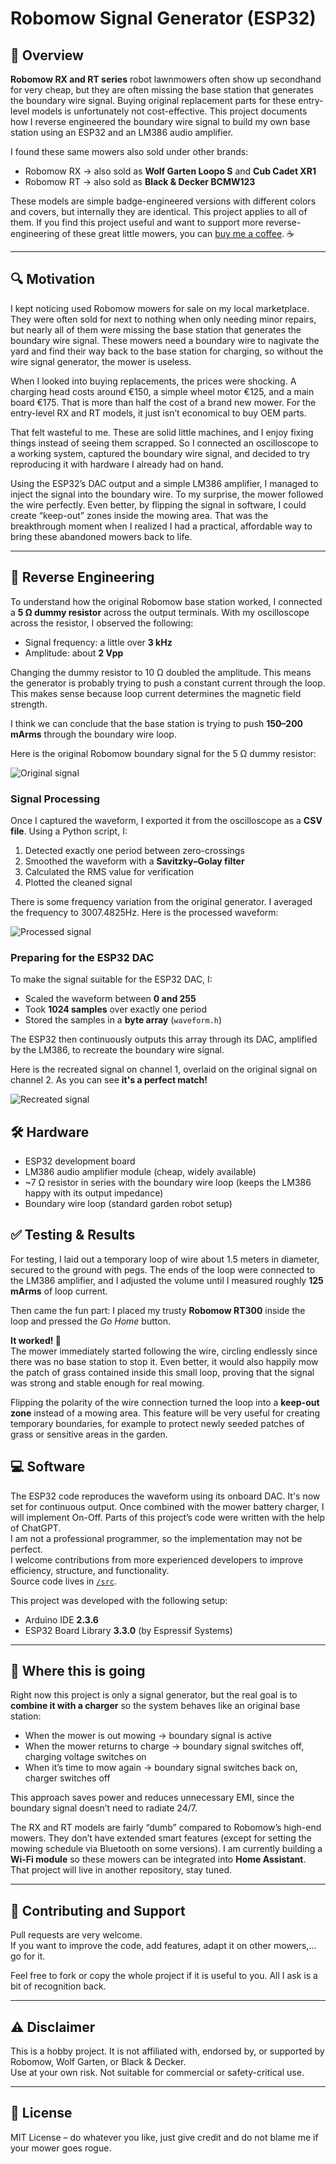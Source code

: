 # Robomow Signal Generator (ESP32)

## 📖 Overview
**Robomow RX and RT series** robot lawnmowers often show up secondhand for very cheap, but they are often missing the base station that generates the boundary wire signal. Buying original replacement parts for these entry-level models is unfortunately not cost-effective.
This project documents how I reverse engineered the boundary wire signal to build my own base station using an ESP32 and an LM386 audio amplifier.  

I found these same mowers also sold under other brands:

- Robomow RX → also sold as **Wolf Garten Loopo S** and **Cub Cadet XR1**
- Robomow RT → also sold as **Black & Decker BCMW123**  

These models are simple badge-engineered versions with different colors and covers, but internally they are identical. This project applies to all of them.
If you find this project useful and want to support more reverse-engineering of these great little mowers, you can [buy me a coffee](https://www.buymeacoffee.com/eelcogg). ☕

---

## 🔍 Motivation
I kept noticing used Robomow mowers for sale on my local marketplace. They were often sold for next to nothing when only needing minor repairs, but nearly all of them were missing the base station that generates the boundary wire signal. These mowers need a boundary wire to nagivate the yard and find their way back to the base station for charging, so without the wire signal generator, the mower is useless.

When I looked into buying replacements, the prices were shocking. A charging head costs around €150, a simple wheel motor €125, and a main board €175. That is more than half the cost of a brand new mower. For the entry-level RX and RT models, it just isn’t economical to buy OEM parts.

That felt wasteful to me. These are solid little machines, and I enjoy fixing things instead of seeing them scrapped. So I connected an oscilloscope to a working system, captured the boundary wire signal, and decided to try reproducing it with hardware I already had on hand.  

Using the ESP32’s DAC output and a simple LM386 amplifier, I managed to inject the signal into the boundary wire. To my surprise, the mower followed the wire perfectly. Even better, by flipping the signal in software, I could create “keep-out” zones inside the mowing area. That was the breakthrough moment when I realized I had a practical, affordable way to bring these abandoned mowers back to life.  

---
## 🔬 Reverse Engineering
To understand how the original Robomow base station worked, I connected a **5 Ω dummy resistor** across the output terminals. With my oscilloscope across the resistor, I observed the following:  

- Signal frequency: a little over **3 kHz**  
- Amplitude: about **2 Vpp**

Changing the dummy resistor to 10 Ω doubled the amplitude. This means the generator is probably trying to push a constant current through the loop. This makes sense because loop current determines the magnetic field strength.

I think we can conclude that the base station is trying to push **150–200 mArms** through the boundary wire loop.

Here is the original Robomow boundary signal for the 5 Ω dummy resistor:

![Original signal](docs/oem_signal.png)  

### Signal Processing
Once I captured the waveform, I exported it from the oscilloscope as a **CSV file**. Using a Python script, I:  
1. Detected exactly one period between zero-crossings  
2. Smoothed the waveform with a **Savitzky–Golay filter**  
3. Calculated the RMS value for verification  
4. Plotted the cleaned signal  

There is some frequency variation from the original generator. I averaged the frequency to 3007.4825Hz.
Here is the processed waveform:  

![Processed signal](docs/processed_signal.png)  

### Preparing for the ESP32 DAC
To make the signal suitable for the ESP32 DAC, I:  
- Scaled the waveform between **0 and 255**  
- Took **1024 samples** over exactly one period  
- Stored the samples in a **byte array** (`waveform.h`)  

The ESP32 then continuously outputs this array through its DAC, amplified by the LM386, to recreate the boundary wire signal.  

Here is the recreated signal on channel 1, overlaid on the original signal on channel 2. As you can see **it's a perfect match!**  

![Recreated signal](docs/matched_signal.png)  


## 🛠️ Hardware
- ESP32 development board  
- LM386 audio amplifier module (cheap, widely available)  
- ~7 Ω resistor in series with the boundary wire loop (keeps the LM386 happy with its output impedance)  
- Boundary wire loop (standard garden robot setup)

## ✅ Testing & Results
For testing, I laid out a temporary loop of wire about 1.5 meters in diameter, secured to the ground with pegs. The ends of the loop were connected to the LM386 amplifier, and I adjusted the volume until I measured roughly **125 mArms** of loop current.  

Then came the fun part: I placed my trusty **Robomow RT300** inside the loop and pressed the *Go Home* button.  

**It worked! 🎉**  
The mower immediately started following the wire, circling endlessly since there was no base station to stop it. Even better, it would also happily mow the patch of grass contained inside this small loop, proving that the signal was strong and stable enough for real mowing.  

Flipping the polarity of the wire connection turned the loop into a **keep-out zone** instead of a mowing area. This feature will be very useful for creating temporary boundaries, for example to protect newly seeded patches of grass or sensitive areas in the garden.  


## 💻 Software
The ESP32 code reproduces the waveform using its onboard DAC. It's now set for continuous output. Once combined with the mower battery charger, I will implement On-Off. 
Parts of this project’s code were written with the help of ChatGPT.  
I am not a professional programmer, so the implementation may not be perfect.  
I welcome contributions from more experienced developers to improve efficiency, structure, and functionality.  
Source code lives in [`/src`](src/). 

This project was developed with the following setup:

- Arduino IDE **2.3.6**  
- ESP32 Board Library **3.3.0** (by Espressif Systems)  

---



## 🌱 Where this is going
Right now this project is only a signal generator, but the real goal is to **combine it with a charger** so the system behaves like an original base station:  

- When the mower is out mowing → boundary signal is active  
- When the mower returns to charge → boundary signal switches off, charging voltage switches on  
- When it’s time to mow again → boundary signal switches back on, charger switches off  

This approach saves power and reduces unnecessary EMI, since the boundary signal doesn’t need to radiate 24/7.  

The RX and RT models are fairly “dumb” compared to Robomow’s high-end mowers. They don’t have extended smart features (except for setting the mowing schedule via Bluetooth on some versions). I am currently building a **Wi-Fi module** so these mowers can be integrated into **Home Assistant**. That project will live in another repository, stay tuned.  

---


## 🤝 Contributing and Support
Pull requests are very welcome.  
If you want to improve the code, add features, adapt it on other mowers,... go for it.  

Feel free to fork or copy the whole project if it is useful to you. All I ask is a bit of recognition back.  

---

## ⚠️ Disclaimer
This is a hobby project. It is not affiliated with, endorsed by, or supported by Robomow, Wolf Garten, or Black & Decker.  
Use at your own risk. Not suitable for commercial or safety-critical use.  

---

## 📜 License
MIT License – do whatever you like, just give credit and do not blame me if your mower goes rogue.  

